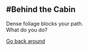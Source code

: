 #Behind the Cabin
---
Dense foliage blocks your path.  
What do you do?
  
[Go back around](../South/south.md)